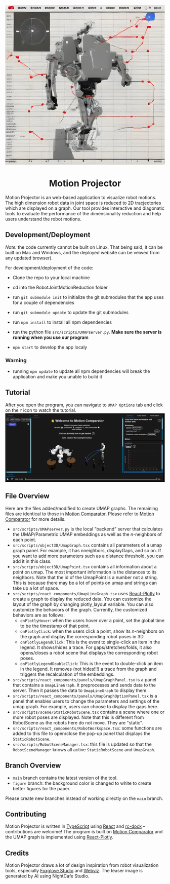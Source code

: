 ![Motion Comparator](./public/cover_pic.jpg)

<div align="center">
    <h1>Motion Projector</h1>
    <!-- <a href= "TODO"><img alt="status: online" src="https://img.shields.io/badge/status-online-success.svg?logoHeight=10"></a>
    <a href= "TODO"><img alt="demo: ready" src="https://img.shields.io/badge/demo-ready-success.svg?logoHeight=10"></a>
    <a href= "TODO"><img alt="docs: ready" src="https://img.shields.io/badge/version-v0.80.0 Beta-blue.svg?logoHeight=10"></a> -->
  
</div>

Motion Projector is an web-based application to visualize robot motions. The high dimension robot data in joint space is reduced to 2D tracjectories which are displayed on a graph. Our tool provides interactive and diagonatic tools to evaluate the performance of the dimensionality reduction and help users understand the robot motions.

## Development/Deployment

*Note:* the code currently cannot be built on Linux. That being said, it can be built on Mac and Windows, and the deployed website can be veiwed from any updated browser).

For development/deployment of the code:

 - Clone the repo to your local machine

 - cd into the RobotJointMotionReduction folder

 - run `git submodule init` to initialize the git submodules that the app uses for a couple of dependencies

 - run `git submodule update` to update the git submodules

 - run `npm install` to install all npm dependencies

 - run the python file `src/scripts/UMAPserver.py`. **Make sure the server is running when you use our program**

 - `npm start` to develop the app localy

### Warning

 - running `npm update` to update all npm dependencies will break the application and make you unable to build it

## Tutorial
After you open the program, you can navigate to `UMAP Options` tab and click on the `?` icon to watch the tutorial.
![tutorial](./public/tutorial.gif)


## File Overview

Here are the files added/modified to create UMAP graphs. The remaining files are identical to those in [Motion Comparator](https://github.com/uwgraphics/MotionComparator). Please refer to [Motion Comparator](https://github.com/uwgraphics/MotionComparator) for more details.

 - `src/scripts/UMAPserver.py` is the local "backend" server that calculates the UMAP/Parametric UMAP embeddings as well as the $n$-neighbors of each point.
 - `src/scripts/object3D/UmapGraph.tsx` contains all parameters of a umap graph panel. For example, it has nneighbors, displayGaps, and so on. If you want to add more parameters such as a distance threshold, you can add it in this class.
 - `src/scripts/object3D/UmapPoint.tsx` contains all information about a point on umap. The most important information is the distances to its neighbors. Note that the id of the UmapPoint is a number not a string. This is because there may be a lot of points on umap and strings can take up a lot of space.
 - `src/scripts/react_components/UmapLineGraph.tsx` uses [React-Plotly](https://github.com/plotly/react-plotly.js) to create a graph to display the reduced data. You can customize the layout of the graph by changing plotly_layout variable. You can also customize the behaviors of the graph. Currently, the customized behaviors are as follows:
   - `onPlotlyHover`: when the users hover over a point, set the global time to be the timestamp of that point.
   - `onPlotlyClick`: when the users click a point, show its $n$-neighbors on the graph and display the corresponding robot poses in 3D.
   - `onPlotlyLegendClick`: This is the event to single-click an item in the legend. It shows/hides a trace. For gaps/stretches/folds, it also opens/closes a robot scene that displays the corresponding robot poses.
   - `onPlotlyLegendDoubleClick`: This is the event to double-click an item in the legend. It removes (not hides!!!) a trace from the graph and triggers the recalculation of the embeddings. 
 - `src/scripts/react_components/panels/UmapGraphPanel.tsx` is a panel that contains a `UmapLineGraph`. It preprocesses and sends data to the server. Then it passes the data to `UmapLineGraph` to display them.
 - `src/scripts/react_components/panels/UmapGraphOptionPanel.tsx` is a panel that enables users to change the parameters and settings of the umap graph. For example, users can choose to display the gaps here.
 - `src/scripts/scene/StaticRobotScene.tsx` contains a scene where one or more robot poses are displayed. Note that this is different from RobotScene as the robots here do not move. They are "static".
 - `src/scripts/react_components/RobotWorkspace.tsx`: some functions are added to this file to open/close the pop-up panel that displays the `StaticRobotScene`. 
 - `src/scripts/RobotSceneManager.tsx`: this file is updated so that the `RobotSceneManager` knows all active `StaticRobotScene` and `UmapGraph`.

## Branch Overview
 - `main` branch contains the latest version of the tool.
 - `figure` branch: the background color is changed to white to create better figures for the paper.

Please create new branches instead of working directly on the `main` branch.

## Contributing

Motion Projector is written in [TypeScript](https://www.typescriptlang.org/) using [React](https://react.dev/) and [rc-dock](https://github.com/ticlo/rc-dock) – contributions are welcome! The program is built on [Motion Comparator](https://github.com/uwgraphics/MotionComparator) and the UMAP graph is implemented using [React-Plotly](https://github.com/plotly/react-plotly.js).

## Credits
Motion Projector draws a lot of design inspiration from robot visualization tools, especially [Foxglove Studio](https://github.com/foxglove/studio) and [Webviz](https://github.com/cruise-automation/webviz). The teaser image is generated by AI using NightCafe Studio.

<!-- ## TODO
[ ] Import ROS bags
[ ] Update to the latest version of three.js -->
